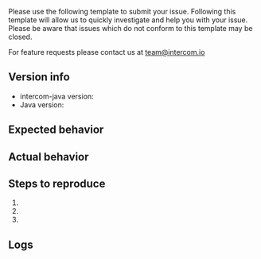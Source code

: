 Please use the following template to submit your issue. Following this template will allow us to quickly investigate and help you with your issue. Please be aware that issues which do not conform to this template may be closed.

For feature requests please contact us at team@intercom.io


## Version info
  - intercom-java version:
  - Java version:

## Expected behavior

## Actual behavior

## Steps to reproduce
 1. 
 2. 
 3. 

## Logs
